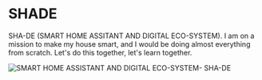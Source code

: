 # SHADE
SHA-DE (SMART HOME ASSITANT AND DIGITAL ECO-SYSTEM). I am on a mission to make my house smart, and I would be doing almost everything from scratch. Let's do this together, let's learn together.







![SMART HOME ASSISTANT AND DIGITAL ECO-SYSTEM- SHA-DE](https://user-images.githubusercontent.com/44553932/187064015-62f7f370-ef21-45ae-896e-29e1ea309ca5.png)
